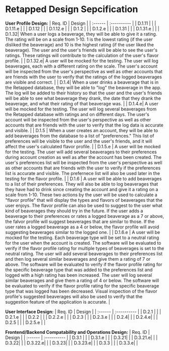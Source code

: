 # Retapped Design Sepcification

**User Profile Design:**
| Req. ID | Design |
| :------ | :---------- |
| D.1.11 |  |
| D.1.11.e |  |
| D.1.12 |  |
| D.1.12.e |  |
| D.1.2 |  |
| D.1.2.e |  |
| D.1.31 |  |
| D.1.31.e |  |
| D.1.32| When a user logs a beaverage, they will be able to give it a rating. The rating will be on a scale from 1-10. 1 is the lowest rating (if the user disliked the beaverage) and 10 is the highest rating (if the user liked the beaverage). The user and the user's friends will be able to see the user's ratings. These ratings will contribute to the calculation of the user's flavor profile. |
| D.1.32.e| A user will be mocked for the testing. The user will log beaverages, each with a different rating on the scale. The user's account will be inspected from the user's perspective as well as other accounts that are friends with the user to verify that the ratings of the logged beaverages are visible and correct. |
| D.1.4| When a user drinks a beaverage that is in the Retapped database, they will be able to "log" the beaverage in the app. The log will be added to their history so that the user and the user's friends will be able to see what beaverage they drank, the date that they drank the beaverage, and what their rating of that beaverage was. |
| D.1.4.e| A user will be mocked for the testing. The user will log several beaverages from the Retapped database with ratings and on different days. The user's account will be inspected from the user's perspective as well as other accounts that are friends with the user to verify that the log data is accurate and visible. |
| D.1.5 | When a user creates an account, they will be able to add beaverages from the database to a list of "preferences." This list of preferences will be visible to the user and the user's friends, and it will affect the user's calculated flavor profile. |
| D.1.5.e | A user will be mocked for the testing. The user will add several beaverages to their preferences during account creation as well as after the account has been created. The user's preferences list will be inspected from the user's perspective as well as other accounts that are friends with the user to verify if the preferences list is accurate and visible. The prefernece list will also be used later in the testing for the flavor profile.  |
| D.1.6 | A user will be able to add beaverages to a list of their preferences. They will also be able to log beaverages that they have had to drink since creating the account and give it a rating on a scale from 1-10. These two actions by the user will be used to calculate a "flavor profile" that will display the types and flavors of beaverages that the user enjoys. The flavor profile can also be used to suggest to the user what kind of beaverages they should try in the future. If the user adds a beaverage to their preferences or rates a logged beaverage as a 7 or above, the falvor profile will suggest beaverages that are similar to those. If the user rates a logged beaverage as a 4 or below, the flavor profile will avoid suggesting beaverages similar to the logged one. |
| D.1.6.e | A user will be mocked for the testing. Each beaverage type will be set to a neutral rating for the user when the account is created. The software will be evaluated to verify if the flavor profile rating for multiple types of beaverages is set to the neutral rating. The user will add several beaverages to their preferences list and then log several similar beaverages and give them a rating of 7 or above. The software will be evaluated to verify if the flavor profile rating for the specific beaverage type that was added to the preferences list and logged with a high rating has been increased. The user will log several similar beaverages and give them a rating of 4 or below. The software will be evaluated to verify if the flavor profile rating for the specific beaverage type that was logged has been decreased. Visual inspection of the flavor profile's suggested beaverages will also be used to verify that the suggestion feature of the application is accurate. |


**User Interface Design:**
| Req. ID | Design |
| :------ | :---------- |
| D.2.1 |  |
| D.2.1.e |  |
| D.2.2 |  |
| D.2.2.e |  |
| D.2.3 |  |
| D.2.3.e |  |
| D.2.4|  |
| D.2.4.e|  |
| D.2.5 |  |
| D.2.5.e |  |

**Frontend/Backend Compatability and Operations Design:**
| Req. ID | Design |
| :------ | :---------- |
| D.3.1 |  |
| D.3.1.e |  |
| D.3.21|  |
| D.3.21.e|  |
| D.3.22|  | 
| D.3.22.e|  |
| D.3.23|  |
| D.3.23.e|  |
| D.3.3 |  |
| D.3.3.e|  |
